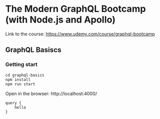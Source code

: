 # The Modern GraphQL Bootcamp (with Node.js and Apollo)

Link to the course: https://www.udemy.com/course/graphql-bootcamp


## GraphQL Basiscs

### Getting start
```
cd graphql-basics 
npm install
npm run start
```

Open in the browser: http://localhost:4000/
```
query {
    hello
}
```